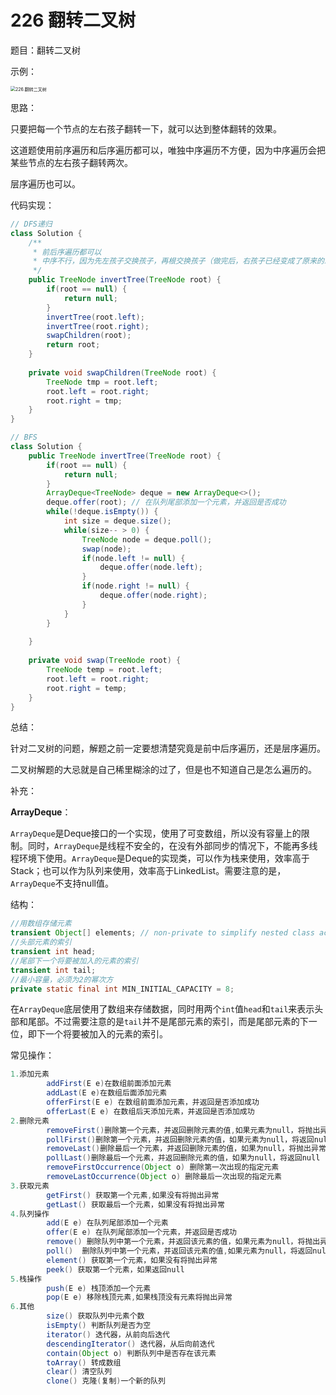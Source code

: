 # 226 翻转二叉树

题目：翻转二叉树

示例：

<img src="https://img-blog.csdnimg.cn/20210203192644329.png" alt="226.翻转二叉树" style="zoom: 50%;" />

思路：

只要把每一个节点的左右孩子翻转一下，就可以达到整体翻转的效果。

这道题使用前序遍历和后序遍历都可以，唯独中序遍历不方便，因为中序遍历会把某些节点的左右孩子翻转两次。

层序遍历也可以。



代码实现：

```java
// DFS递归
class Solution {
    /**
     * 前后序遍历都可以
     * 中序不行，因为先左孩子交换孩子，再根交换孩子（做完后，右孩子已经变成了原来的左孩子），再右孩子交换孩子（此时其实是对原来的左孩子做交换）
     */
    public TreeNode invertTree(TreeNode root) {
        if(root == null) {
            return null;
        }
        invertTree(root.left);
        invertTree(root.right);
        swapChildren(root);
        return root;
    }
    
    private void swapChildren(TreeNode root) {
        TreeNode tmp = root.left;
        root.left = root.right;
        root.right = tmp;
    }
}

// BFS
class Solution {
    public TreeNode invertTree(TreeNode root) {
        if(root == null) {
            return null;
        }
        ArrayDeque<TreeNode> deque = new ArrayDeque<>();
        deque.offer(root); // 在队列尾部添加一个元素，并返回是否成功
        while(!deque.isEmpty()) {
            int size = deque.size();
            while(size-- > 0) {
                TreeNode node = deque.poll();
                swap(node);
                if(node.left != null) {
                    deque.offer(node.left);
                }
                if(node.right != null) {
                    deque.offer(node.right);
                }
            }
        }
        
    }
    
    private void swap(TreeNode root) {
        TreeNode temp = root.left;
        root.left = root.right;
        root.right = temp;
    }
}
```



总结：

针对二叉树的问题，解题之前一定要想清楚究竟是前中后序遍历，还是层序遍历。

二叉树解题的大忌就是自己稀里糊涂的过了，但是也不知道自己是怎么遍历的。



补充：

**ArrayDeque**：

`ArrayDeque`是Deque接口的一个实现，使用了可变数组，所以没有容量上的限制。同时，`ArrayDeque`是线程不安全的，在没有外部同步的情况下，不能再多线程环境下使用。`ArrayDeque`是Deque的实现类，可以作为栈来使用，效率高于Stack；也可以作为队列来使用，效率高于LinkedList。需要注意的是，`ArrayDeque`不支持null值。

结构：

```java
//用数组存储元素
transient Object[] elements; // non-private to simplify nested class access
//头部元素的索引
transient int head;
//尾部下一个将要被加入的元素的索引
transient int tail;
//最小容量，必须为2的幂次方
private static final int MIN_INITIAL_CAPACITY = 8;
```

在`ArrayDeque`底层使用了数组来存储数据，同时用两个`int`值`head`和`tail`来表示头部和尾部。不过需要注意的是`tail`并不是尾部元素的索引，而是尾部元素的下一位，即下一个将要被加入的元素的索引。

常见操作：

```java
1.添加元素
        addFirst(E e)在数组前面添加元素
        addLast(E e)在数组后面添加元素
        offerFirst(E e) 在数组前面添加元素，并返回是否添加成功
        offerLast(E e) 在数组后天添加元素，并返回是否添加成功
2.删除元素
        removeFirst()删除第一个元素，并返回删除元素的值,如果元素为null，将抛出异常
        pollFirst()删除第一个元素，并返回删除元素的值，如果元素为null，将返回null
        removeLast()删除最后一个元素，并返回删除元素的值，如果为null，将抛出异常
        pollLast()删除最后一个元素，并返回删除元素的值，如果为null，将返回null
        removeFirstOccurrence(Object o) 删除第一次出现的指定元素
        removeLastOccurrence(Object o) 删除最后一次出现的指定元素
3.获取元素
        getFirst() 获取第一个元素,如果没有将抛出异常
        getLast() 获取最后一个元素，如果没有将抛出异常
4.队列操作
        add(E e) 在队列尾部添加一个元素
        offer(E e) 在队列尾部添加一个元素，并返回是否成功
        remove() 删除队列中第一个元素，并返回该元素的值，如果元素为null，将抛出异常(其实底层调用的是removeFirst())
        poll()  删除队列中第一个元素，并返回该元素的值,如果元素为null，将返回null(其实调用的是pollFirst())
        element() 获取第一个元素，如果没有将抛出异常
        peek() 获取第一个元素，如果返回null
5.栈操作
        push(E e) 栈顶添加一个元素
        pop(E e) 移除栈顶元素,如果栈顶没有元素将抛出异常
6.其他
        size() 获取队列中元素个数
        isEmpty() 判断队列是否为空
        iterator() 迭代器，从前向后迭代
        descendingIterator() 迭代器，从后向前迭代
        contain(Object o) 判断队列中是否存在该元素
        toArray() 转成数组
        clear() 清空队列
        clone() 克隆(复制)一个新的队列
```





















